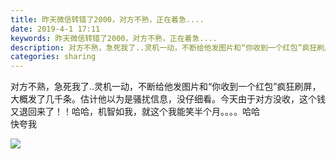 ```yaml
---
title: 昨天微信转错了2000，对方不熟，正在着急....
date: 2019-4-1 17:11
keywords: 昨天微信转错了2000，对方不熟，正在着急....
description: 对方不熟，急死我了..灵机一动，不断给他发图片和“你收到一个红包”疯狂刷屏，大概发了几千条。估计他以为是骚扰信息，没仔细看。今天由于对方没收，这个钱又退回来了！！哈哈，机智如我，就这个我能笑半个月。。。。哈哈快夸我
categories: sharing
---
```

<td class="t_f" id="postmessage_3367225">

对方不熟，急死我了..灵机一动，不断给他发图片和“你收到一个红包”疯狂刷屏，大概发了几千条。估计他以为是骚扰信息，没仔细看。今天由于对方没收，这个钱又退回来了！！哈哈，机智如我，就这个我能笑半个月。。。。哈哈<br/>
快夸我<img alt="" border="0" onclick="" onmouseover="" smilieid="131" src="static/image/smiley/default/lol.gif"/><img alt="" border="0" onclick="" onmouseover="" smilieid="9" src="static/image/smiley/default/titter.gif"/>

<img aid="1128058" data-cf-modified-105b1414cbd82864f658a09a-="" file="data/attachment/forum/201904/01/171108phizq48grrcgohhf.png.thumb.jpg" id="aimg_1128058" inpost="1" onclick="" onmouseover="" src="http://www.flw.ph/data/attachment/forum/201904/01/171108phizq48grrcgohhf.png" style="cursor:pointer" zoomfile="data/attachment/forum/201904/01/171108phizq48grrcgohhf.png"/>


<br/>
</td>
